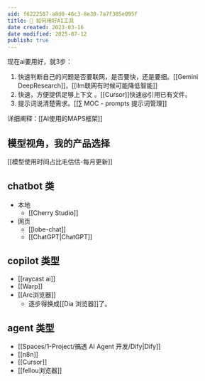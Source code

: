 ```yaml
---
uid: f6222587-a8d0-46c3-8e30-7a7f385e095f
title: 🔧 如何用好AI工具
date created: 2023-03-16
date modified: 2025-07-12
publish: true
---
```


现在ai要用好，就3步：

1. 快速判断自己的问题是否要联网，是否要快，还是要细。[[Gemini DeepResearch]]，[[llm联网有时候可能降低智能]]
2. 快速，方便提供足够上下文 。[[Cursor]]快速@引用已有文件。
3. 提示词说清楚需求。[[∑ MOC - prompts 提示词管理]]

详细阐释：[[AI使用的MAPS框架]]

## 模型视角，我的产品选择

[[模型使用时间占比毛估估-每月更新]]

## chatbot 类

- 本地
	- [[Cherry Studio]]
- 网页
	- [[lobe-chat]]
	- [[ChatGPT|ChatGPT]]

## copilot 类型

- [[raycast ai]]
- [[Warp]]
- [[Arc浏览器]]
	- 逐步得换成[[Dia 浏览器]]了。

## agent 类型

- [[Spaces/1-Project/搞透 AI Agent 开发/Dify|Dify]]
- [[n8n]]
- [[Cursor]]
- [[fellou浏览器]]
